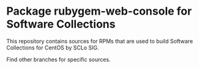 # Package rubygem-web-console for Software Collections

This repository contains sources for RPMs that are used
to build Software Collections for CentOS by SCLo SIG.

Find other branches for specific sources.
